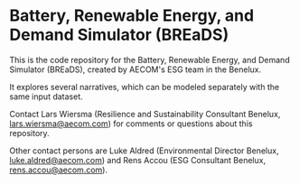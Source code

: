 # Battery, Renewable Energy, and Demand Simulator (BREaDS)
This is the code repository for the Battery, Renewable Energy, and Demand Simulator (BREaDS), created by AECOM's ESG team in the Benelux.

It explores several narratives, which can be modeled separately with the same input dataset.

Contact Lars Wiersma (Resilience and Sustainability Consultant Benelux, lars.wiersma@aecom.com) for comments or questions about this repository.

Other contact persons are Luke Aldred (Environmental Director Benelux, luke.aldred@aecom.com) and Rens Accou (ESG Consultant Benelux, rens.accou@aecom.com).

